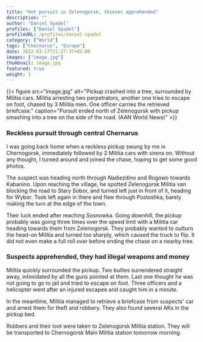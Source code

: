 ```yaml
---
title: "Hot pursuit in Zelenogorsk, thieves apprehended"
description: ""
author: "Daniel Spadel"
profiles: ["Daniel Spadel"]
profileURL: /profiles/daniel-spadel
category: ["World"]
tags: ["Chernarus", "Europe"]
date: 2022-03-17T21:27:37+02:00
images: ["image.jpg"]
thumbnail: image.jpg
featured: true
weight: 1
---
```


{{< figure src="image.jpg" alt="Pickup crashed into a tree, surrounded by Militia cars. Militia arresting two perpetrators, another one tries to escape on foot, chased by 3 Militia men. One officer carries the retrieved briefcase." caption="Pursuit ended north of Zelenogorsk with pickup smashing into a tree on the side of the road. (AAN World News)" >}}

### Reckless pursuit through central Chernarus

I was going back home when a reckless pickup swung by me in Chernogorsk, immediately followed by 2 Militia cars with sirens on. Without any thought, I turned around and joined the chase, hoping to get some good photos.

The suspect was heading north through Nadiezdino and Rogowo towards Kabanino. Upon reaching the village, he spotted Zelenogorsk Militia van blocking the road to Stary Sobor, and turned left just in front of it, heading for Wybor. Took left again in there and flew through Pustoshka, barely making the turn at the edge of the town.

Their luck ended after reaching Sosnowka. Going downhill, the pickup probably was going three times over the speed limit with a Militia car heading towards them from Zelenogorsk. They probably wanted to outturn the head-on Militia and turned too sharply, which caused the truck to flip. It did not even make a full roll over before ending the chase on a nearby tree.

### Suspects apprehended, they had illegal weapons and money

Militia quickly surrounded the pickup. Two bullies surrendered straight away, intimidated by all the guns pointed at them. Last one thought he was not going to go to jail and tried to escape on foot. Three officers and a helicopter went after an injured escapee and caught him in a minute.

In the meantime, Militia managed to retrieve a briefcase from suspects' car and arrest them for theft and robbery. They also found several AKs in the pickup bed.

Robbers and their loot were taken to Zelenogorsk Militia station. They will be transported to Chernogorsk Main Militia station tomorrow morning.
